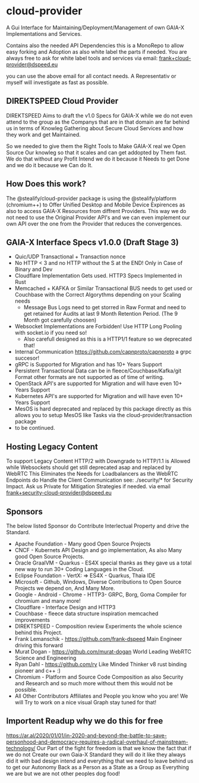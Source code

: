 # cloud-provider
A Gui Interface for Maintaining/Deployment/Management of own GAIA-X Implementations and Services.

Contains also the needed API Dependencies this is a MonoRepo to allow easy forking and Adoption
as also white label the parts if needed. You are always free to ask for white label tools and services via email: frank+cloud-provider@dspeed.eu

you can use the above email for all contact needs. A Representativ or myself will investigate as fast as possible.

## DIREKTSPEED Cloud Provider
DIREKTSPEED Aims to draft the v1.0 Specs for GAIA-X while we do not even attend to the group as the Companys that are in that domain are far behind us in terms of Knowleg Gathering about Secure Cloud Services and how they work and get Maintained.

So we needed to give them the Right Tools to Make GAIA-X real we Open Source Our knowleg so that it scales and can get addopted by Them fast.
We do that without any Profit Intend we do it because it Needs to get Done and we do it because we Can do It.

## How Does this work?
The @stealify/cloud-provider package is using the @stealify/platform (chromium++) to Offer Unified Desktop and Mobile Device Expirences as also to access
GAIA-X Resources from diffrent Providers. This way we do not need to use the Original Provider API's and we can even implement our own API over the one from the Provider that reduces the convergences. 

## GAIA-X Interface Specs v1.0.0 (Draft Stage 3)
- Quic/UDP Transactional + Transaction nonce
- No HTTP < 3 and no HTTP without the S at the END! Only in Case of Binary and Dev
- Cloudflare Implementation Gets used. HTTP3 Specs Implemented in Rust
- Memcached + KAFKA or Similar Transactional BUS needs to get used or Couchbase with the Correct Algorythms depending on your Scaling needs
  - Message Bus Logs need to get storred in Raw Format and need to get retained for Audits at last 9 Month Retention Period. (The 9 Month got carefully choosen) 
- Websocket Implementations are Forbidden! Use HTTP Long Pooling with socket.io if you need so!
  - Also carefull designed as this is a HTTP1/1 feature so we deprecated that!
- Internal Communication https://github.com/capnproto/capnproto a grpc succesor!
- gRPC is Supported for Migration and has 10+ Years Support
- Persistent Transactional Data can be in fleece/Couchbase/Kafka/git Format other formats are not supported as of time of writing. 
- OpenStack API's are supported for Migration and will have even 10+ Years Support
- Kubernetes API's are supported for Migration and will have even 10+ Years Support
- MesOS is hard deprecated and replaced by this package directly as this allows you to setup MesOS like Tasks via the cloud-provider/transaction package
- to be continued.

## Hosting Legacy Content
To support Legacy Content HTTP/2 with Downgrade to HTTP/1.1 is Allowed while Websockets should get still deprecated asap and replaced by WebRTC
This Eliminates the Needs for Loadbalancers as the WebRTC Endpoints do Handle the Client Communication see: ./security/* for Security Impact. Ask us Private for Mitigation Strategies if needed. via email frank+security-cloud-provider@dspeed.eu 

## Sponsors
The below listed Sponsor do Contribute Interlectual Property and drive the Standard.
- Apache Foundation - Many good Open Source Projects
- CNCF - Kubernets API Design and go implementation, As also Many good Open Source Projects.
- Oracle GraalVM - Quarkus - ES4X special thanks as they gave us a total new way to run 30+ Coding Languages in the Cloud. 
- Eclipse Foundation - VertX: => ES4X - Quarkus, Thaia IDE 
- Microsoft - Github, Windows, Diverse Contributions to Open Source Projects we depend on, And Many More. 
- Google - Android - Chrome - HTTP3- GRPC, Borg, Goma Compiler for chromium and many more!
- Cloudflare - Interface Design and HTTP3
- Couchbase - fleece data structure inspiration memcached improvements
- DIREKTSPEED - Composition review Experiments the whole science behind this Project. 
- Frank Lemanschik - https://github.com/frank-dspeed Main Engineer driving this forward
- Murat Dogan - https://github.com/murat-dogan World Leading WebRTC Science and Engineering
- Ryan Dahl - https://github.com/ry Like Minded Thinker v8 rust binding pioneer and c++ :) 
- Chromium - Platform and Source Code Composition as also Security and Research and so much more without them this would not be possible.
- All Other Contributors Affiliates and People you know who you are! We will Try to work on a nice visual Graph stay tuned for that!

## Importent Readup why we do this for free
https://ar.al/2020/01/01/in-2020-and-beyond-the-battle-to-save-personhood-and-democracy-requires-a-radical-overhaul-of-mainstream-technology/
Our Part of the fight for freedom is that we know the fact that if we do not Create our own Gaia-X Standard they will do it like they always did it
with bad design intend and everything that we need to leave behind us to get our Autonomy Back as a Person as a State as a Group as Everything we are but we are not other peoples dog food!
